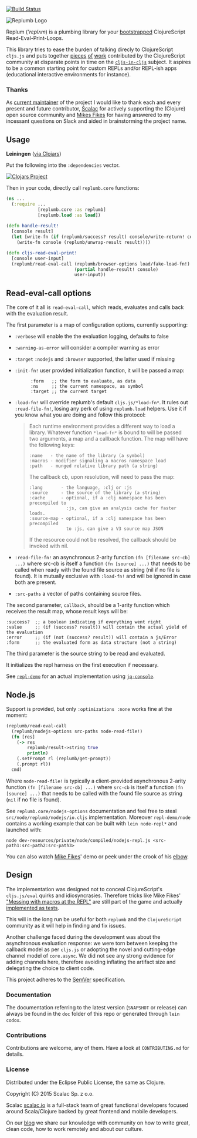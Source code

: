 [![Build Status](https://travis-ci.org/ScalaConsultants/replumb.svg?branch=travis)](https://travis-ci.org/ScalaConsultants/replumb)

<p>
  <img src="https://raw.githubusercontent.com/ScalaConsultants/replumb/master/images/replumb_logo_bg.jpg" alt="Replumb Logo"/>
</p>

Replum (*'rɛplʌm*) is a plumbing library for your [bootstrapped](https://en.m.wikipedia.org/wiki/Bootstrapping_%28compilers%29) ClojureScript Read-Eval-Print-Loops.

This library tries to ease the burden of talking direcly to ClojureScript ```cljs.js``` and puts together [pieces](https://github.com/kanaka/cljs-bootstrap) [of](https://github.com/mfikes/planck) [work](https://github.com/mfikes/replete) contributed by the ClojureScript community at disparate points in time on the [`cljs-in-cljs`](https://github.com/clojure/clojurescript/wiki/Bootstrapping-the-Compiler#cljs-in-cljs-from-2012) subject. It aspires to be a common starting point for custom REPLs and/or REPL-ish apps (educational interactive environments for instance).

### Thanks

As [current maintainer](https://github.com/arichiardi) of the project I would like to thank each and every present and future contributor, [Scalac](https://scalac.io) for actively supporting the (Clojure) open source community and [Mikes Fikes](https://github.com/mfikes) for having answered to my incessant questions on Slack and aided in brainstorming the project name. 

## Usage

__Leiningen__ ([via Clojars](https://clojars.org/replumb))

Put the following into the `:dependencies` vector.

[![Clojars Project](http://clojars.org/replumb/latest-version.svg)](http://clojars.org/replumb)

Then in your code, directly call ```replumb.core``` functions:

``` clojure
(ns ...
  (:require ...
            [replumb.core :as replumb]
            [replumb.load :as load])
            
(defn handle-result!
  [console result]
  (let [write-fn (if (replumb/success? result) console/write-return! console/write-exception!)]
    (write-fn console (replumb/unwrap-result result))))

(defn cljs-read-eval-print!
  [console user-input]
  (replumb/read-eval-call (replumb/browser-options load/fake-load-fn!)
                          (partial handle-result! console)
                          user-input))
```

## Read-eval-call options

The core of it all is `read-eval-call`, which reads, evaluates and calls back
with the evaluation result.

The first parameter is a map of configuration options, currently
supporting:

* `:verbose`  will enable the the evaluation logging, defaults to false
* `:warning-as-error`  will consider a compiler warning as error
* `:target`  `:nodejs` and `:browser` supported, the latter used if missing
* `:init-fn!`  user provided initialization function, it will be passed a map:

            :form   ;; the form to evaluate, as data
            :ns     ;; the current namespace, as symbol
            :target ;; the current target

* `:load-fn!` will override replumb's default `cljs.js/*load-fn*`.
  It rules out `:read-file-fn!`, losing any perk of using `replumb.load`
  helpers. Use it if you know what you are doing and follow this protocol:

    > Each runtime environment provides a different way to load a library.
    > Whatever function `*load-fn*` is bound to will be passed two arguments,
    > a map and a callback function. The map will have the following keys:
    >
    >     :name   - the name of the library (a symbol)
    >     :macros - modifier signaling a macros namespace load
    >     :path   - munged relative library path (a string)
    >
    > The callback cb, upon resolution, will need to pass the map:
    >
    >     :lang       - the language, :clj or :js
    >     :source     - the source of the library (a string)
    >     :cache      - optional, if a :clj namespace has been precompiled to
    >                   :js, can give an analysis cache for faster loads.
    >     :source-map - optional, if a :clj namespace has been precompiled
    >                   to :js, can give a V3 source map JSON
    >
    > If the resource could not be resolved, the callback should be invoked with
    > nil.
      
* `:read-file-fn!` an asynchronous 2-arity function `(fn [filename src-cb] ...)`
  where src-cb is itself a function `(fn [source] ...)` that needs to be called
  when ready with the found file source as string (nil if no file is found). It
  is mutually exclusive with `:load-fn!` and will be ignored in case both are
  present.

* `:src-paths`  a vector of paths containing source files.

The second parameter, `callback`, should be a 1-arity function which receives
the result map, whose result keys will be:

```
:success?  ;; a boolean indicating if everything went right
:value     ;; (if (success? result)) will contain the actual yield of the evaluation
:error     ;; (if (not (success? result)) will contain a js/Error
:form      ;; the evaluated form as data structure (not a string)
```

The third parameter is the source string to be read and evaluated.

It initializes the repl harness on the first execution if necessary.

See [```repl-demo```](https://github.com/ScalaConsultants/replumb/blob/master/repl-demo/browser/cljs/replumb_repl/console.cljs)
for an actual implementation using [```jq-console```](https://github.com/replit/jq-console).


## Node.js

Support is provided, but only `:optimizations :none` works fine at the moment:

```clojure
(replumb/read-eval-call
  (replumb/nodejs-options src-paths node-read-file!)
  (fn [res]
    (-> res
        replumb/result->string true
        println)
    (.setPrompt rl (replumb/get-prompt))
    (.prompt rl))
  cmd)
```

Where `node-read-file!` is typically a client-provided asynchronous 2-arity
function `(fn [filename src-cb] ...)` where `src-cb` is itself a function `(fn
[source] ...)` that needs to be called with the found file source as
string (`nil` if no file is found).

See `replumb.core/nodejs-options` documentation and feel free to steal
`src/node/replumb/nodejs/io.cljs` implementation. Moreover
`repl-demo/node` contains a working example that can be built with ```lein
node-repl*``` and launched with:

```
node dev-resources/private/node/compiled/nodejs-repl.js <src-path1:src-path2:src-path3>
```

You can also watch [Mike Fikes](https://www.youtube.com/watch?v=VwARsqTRw7s)'
demo or peek under the crook of his [elbow](https://github.com/mfikes/elbow).

## Design

The implementation was designed not to conceal ClojureScript's ```cljs.js/eval``` quirks and idiosyncrasies. Therefore tricks like Mike Fikes' ["Messing with macros at the REPL"](http://blog.fikesfarm.com/posts/2015-09-07-messing-with-macros-at-the-repl.html) are still part of the game and actually [implemented as tests](https://github.com/ScalaConsultants/replumb/blob/master/test/cljs/replumb/repl_test.cljs#L187).

This will in the long run be useful for both ```replumb``` and the ```ClojureScript``` community as it will help in finding and fix issues.

Another challenge faced during the development was about the asynchronous evaluation response: we were torn between keeping the callback model as per ```cljs.js``` or adopting the novel and cutting-edge channel model of ```core.async```. We did not see any strong evidence for adding channels here, therefore avoiding inflating the artifact size and delegating the choice to client code.

This project adheres to the [SemVer](http://semver.org/) specification.

### Documentation

The documentation referring to the latest version (`SNAPSHOT` or release) can always be found in the ```doc``` folder of this repo or generated through `lein codox`.

### Contributions

Contributions are welcome, any of them. Have a look at ```CONTRIBUTING.md``` for details.

### License

Distributed under the Eclipse Public License, the same as Clojure.

Copyright (C) 2015 Scalac Sp. z o.o.

Scalac [scalac.io](http://scalac.io/?utm_source=scalac_github&utm_campaign=scalac1&utm_medium=web) is a full-stack team of great functional developers focused around Scala/Clojure backed by great frontend and mobile developers.

On our [blog](http://blog.scalac.io/?utm_source=scalac_github&utm_campaign=scalac1&utm_medium=web) we share our knowledge with community on how to write great, clean code, how to work remotely and about our culture.
